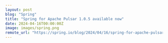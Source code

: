 ```yaml
---
layout: post
blog: "Spring"
title: "Spring for Apache Pulsar 1.0.5 available now"
date: 2024-04-16T00:00:00Z
image: images/spring.png
remote_url: "https://spring.io/blog/2024/04/16/spring-for-apache-pulsar-1-0-5-available-now"
---
```

